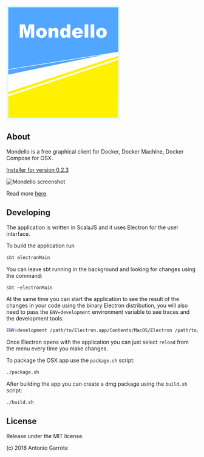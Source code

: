![Mondello logo](https://github.com/antoniogarrote/mondello/blob/master/graphs/mondello_small.png?raw=true)

## About

Mondello is a free graphical client for Docker, Docker Machine, Docker Compose for OSX.

[Installer for version 0.2.3](https://github.com/antoniogarrote/mondello/releases/download/v0.2.3/Mondello.dmg)

![Mondello screenshot](http://antoniogarrote.github.io/mondello/images/screenshot1.png)

Read more [here](http://antoniogarrote.github.io/mondello/).

## Developing

The application is written in ScalaJS and it uses Electron for the user interface.

To build the application run

```bash
sbt electronMain
```

You can leave sbt running in the background and looking for changes using the command:

```bash
sbt ~electronMain
```

At the same time you can start the application to see the result of the changes in your code using the binary Electron distribution, you will also need to pass the `ENV=development` environment variable to see traces and the development tools:

```bash
ENV=development /path/to/Electron.app/Contents/MacOS/Electron /path/to/mondello/electron-app/main.js 
```
Once Electron opens with the application you can just select `reload` from the menu every time you make changes.

To package the OSX app use the `package.sh` script:

```bash
./package.sh
```

After building the app you can create a dmg package using the `build.sh` script:

```bash
./build.sh
```

## License

Release under the MIT license.

(c) 2016 Antonio Garrote
